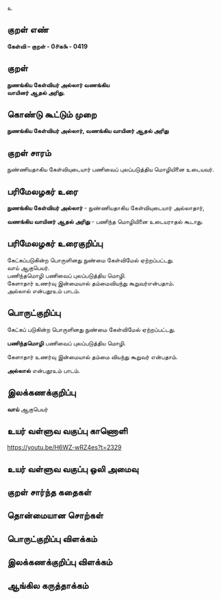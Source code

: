 உ

## குறள் எண் 

**கேள்வி – குறள் - 0௪க௯ - 0419**  

## குறள் 

**நுணங்கிய கேள்வியர் அல்லார் வணங்கிய  
வாயினர் ஆதல் அரிது.**

## கொண்டு கூட்டும் முறை

**நுணங்கிய கேள்வியர் அல்லார், வணங்கிய வாயினர் ஆதல் அரிது**  

## குறள் சாரம் 

நுண்ணியதாகிய கேள்வியுடையார் பணிவைப் புலப்படுத்திய மொழியினை உடையவர்.     

## பரிமேலழகர் உரை

**நுணங்கிய கேள்வியர் அல்லார்** - நுண்ணியதாகிய கேள்வியுடையார் அல்லாதார்,  

**வணங்கிய வாயினர் ஆதல் அரிது** - பணிந்த மொழியினை உடையராதல் கூடாது.   

## பரிமேலழகர் உரைகுறிப்பு   

கேட்கப்படுகின்ற பொருளினது நுண்மை கேள்விமேல் ஏற்றப்பட்டது.  
வாய் ஆகுபெயர்.   
பணிந்தமொழி பணிவைப் புலப்படுத்திய மொழி.  
கேளாதார் உணர்வு இன்மையால் தம்மைவியந்து கூறுவர்என்பதாம்.   
அல்லால் என்பதூஉம் பாடம்.  

## பொருட்குறிப்பு 

கேட்கப் படுகின்ற பொருளினது நுண்மை கேள்விமேல் ஏற்றப்பட்டது.

**பணிந்தமொழி** பணிவைப் புலப்படுத்திய மொழி.  

கேளாதார் உணர்வு இன்மையால் தம்மை வியந்து கூறுவர் என்பதாம்.  

**அல்லால்** என்பதூஉம் பாடம்.  

## இலக்கணக்குறிப்பு  

**வாய்** ஆகுபெயர்     

## உயர் வள்ளுவ வகுப்பு காணொளி

https://youtu.be/H6WZ-wRZ4es?t=2329

## உயர் வள்ளுவ வகுப்பு ஒலி அமைவு 

 
## குறள் சார்ந்த கதைகள் 


## தொன்மையான சொற்கள்


## பொருட்குறிப்பு விளக்கம்


## இலக்கணக்குறிப்பு விளக்கம்


## ஆங்கில கருத்தாக்கம் 



